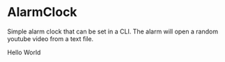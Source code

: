 # AlarmClock
Simple alarm clock that can be set in a CLI. The alarm will open a random youtube video from a text file. 

Hello World

